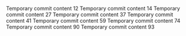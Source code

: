 Temporary commit content 12
Temporary commit content 14
Temporary commit content 27
Temporary commit content 37
Temporary commit content 41
Temporary commit content 59
Temporary commit content 74
Temporary commit content 90
Temporary commit content 93

